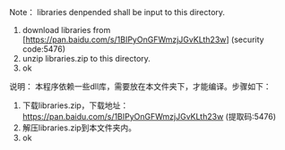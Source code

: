 Note：
libraries denpended shall be input to this directory.

1. download libraries from [<https://pan.baidu.com/s/1BIPyOnGFWmzjJGvKLth23w>] (security code:5476)
2. unzip libraries.zip to this directory.
3. ok


说明：
本程序依赖一些dll库，需要放在本文件夹下，才能编译。步骤如下：

1. 下载libraries.zip，下载地址：<https://pan.baidu.com/s/1BIPyOnGFWmzjJGvKLth23w> (提取码:5476)
2. 解压libraries.zip到本文件夹内。
3. ok